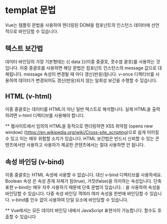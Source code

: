 # templat 문법
Vue는 템플릿 문법을 사용하여 렌더링된 DOM을 컴포넌트의 인스턴스 데이터에 선언적으로 바인딩할 수 있습니다.

## 텍스트 보간법
데이터 바인딩의 가장 기본형태는 {{ data }}(이중 중괄호, 콧수염 괄호)를 사용하는 것입니다. 
이중 중괄호를 사용하면 해당 문법은 컴포넌트 인스턴스의 message 값으로 대체됩니다.
message 속성이 변경될 때 마다 갱신(반응)됩니다.
v-once 디렉티브를 사용하여 데이터가 변경되어도 갱신(반응)되지 않는 일회성 보간을 수행할 수 있습니다.

## HTML (v-html)
이중 중괄호는 데이터를 HTML이 아닌 일반 텍스트로 해석합니다. 실제 HTML을 출력하려면 v-html 디렉티브를 사용해야 합니다.

** 웹사이트에서 임의의 HTML을 동적으로 렌더링하면 XSS 취약점 (opens new window)
(https://en.wikipedia.org/wiki/Cross-site_scripting)으로 쉽게 이어질 수 있고 이는 매우 위험할 소지가 있습니다. HTML 보간법은 반드시 신뢰할 수 있는 콘텐츠에서만 사용하고 사용자가 제공한 콘텐츠에서는 절대 사용하면 안 됩니다.

## 속성 바인딩 (v-bind)
이중 중괄호는 HTML 속성에 사용할 수 없습니다. 대신 v-bind 디렉티브를 사용하세요.
Boolean 속성 은 속성 존재 자체가 참(true), 거짓(false)을 의미하는 속성입니다.
단축 표현
v-bind는 매우 자주 사용하기 때문에 단축 문법이 있습니다.
: 을 사용하여 속성을 바인딩할 수 있습니다. 
다중 속성 바인딩
객여러 여러 속성을 한번에 바인딩할 수 있습니다.
v-bind를 인수 없이 사용하여 단일 요소에 바인딩할 수 있습니다.

** Vue에서는 모든 데이터 바인딩 내에서 JavaScript 표현식이 가능합니다.
함수도 호출할 수 있습니다